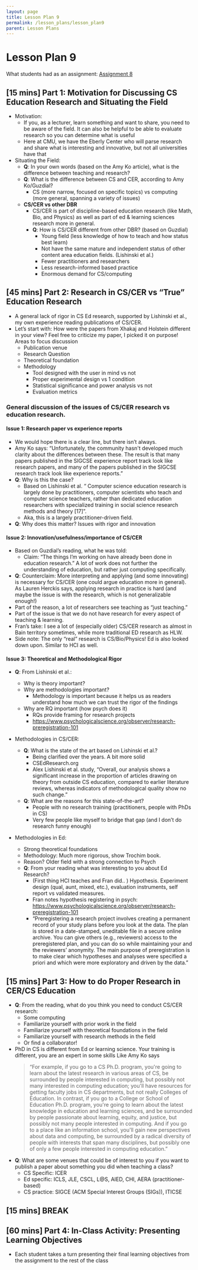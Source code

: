 ```yaml
---
layout: page
title: Lesson Plan 9
permalink: /lesson_plans/lesson_plan9
parent: Lesson Plans
---
```


# Lesson Plan 9
What students had as an assignment: [Assignment 8](/assignments/hw8)


## [15 mins] Part 1: Motivation for Discussing CS Education Research and Situating the Field

- Motivation: 
    - If you, as a lecturer, learn something and want to share, you need to be aware of the field. It can also be helpful to be able to evaluate research so you can determine what is useful 
    - Here at CMU, we have the Eberly Center who will parse research and share what is interesting and innovative, but not all universities have that
- Situating the Field: 
    - **Q**: In your own words (based on the Amy Ko article), what is the difference between teaching and research? 
    - **Q**: What is the difference between CS and CER, according to Amy Ko/Guzdial? 
        - CS (more narrow, focused on specific topics) vs computing (more general, spanning a variety of issues) 
    - **CS/CER vs other DBR**
        - CS/CER is part of discipline-based education research (like Math, Bio, and Physics) as well as part of ed & learning sciences research more in general.
        - **Q**: How is CS/CER different from other DBR? (based on Guzdial) 
            - Young field (less knowledge of how to teach and how status best learn) 
            - Not have the same mature and independent status of other content area education fields. (Lishinski et al.)
            - Fewer practitioners and researchers
            - Less research-informed based practice 
            - Enormous demand for CS/computing




## [45 mins] Part 2: Research in CS/CER vs “True” Education Research
- A general lack of rigor in CS Ed research, supported by Lishinski et al., my own experience reading publications of CS/CER.
- Let’s start with: How were the papers from Xhakaj and Holstein different in your view? Feel free to criticize my paper, I picked it on purpose! Areas to focus discussion
    - Publication venue
    - Research Question
    - Theoretical foundation
    - Methodology
        - Tool designed with the user in mind vs not
        - Proper experimental design vs 1 condition
        - Statistical significance and power analysis vs not
        - Evaluation metrics 


### General discussion of the issues of CS/CER research vs education research.

#### Issue 1: Research paper vs experience reports 
- We would hope there is a clear line, but there isn’t always. 
- Amy Ko says: “Unfortunately, the community hasn't developed much clarity about the differences between these. The result is that many papers published in the SIGCSE experience report track look like research papers, and many of the papers published in the SIGCSE research track look like experience reports.”
- **Q**: Why is this the case? 
    - Based on Lishinski et al. “ Computer science education research is largely done by practitioners, computer scientists who teach and computer science teachers, rather than dedicated education researchers with specialized training in social science research methods and theory [17]”.
    - Aka, this is a largely practitioner-driven field. 
- **Q**: Why does this matter? Issues with rigor and innovation 


#### Issue 2:  Innovation/usefulness/importance of CS/CER
- Based on Guzdial’s reading, what he was told: 
    - Claim: “The things I’m working on have already been done in education research.” A lot of work does not further the understanding of education, but rather just computing specifically.
- **Q**: Counterclaim: More interpreting and applying (and some innovating) is necessary for CS/CER (one could argue education more in general). As Lauren Herckis says, applying research in practice is hard (and maybe the issue is with the research, which is not generalizable enough!) 
- Part of the reason, a lot of researchers see teaching as “just teaching.”
- Part of the issue is that we do not have research for every aspect of teaching & learning.
- Fran’s take: I see a lot of (especially older) CS/CER research as almost in Bain territory sometimes, while more traditional ED research as HLW.
- Side note: The only “real” research is CS/Bio/Physics! Ed is also looked down upon. Similar to HCI as well. 

#### Issue 3: Theoretical and Methodological Rigor
- **Q**: From Lishinski et al.:
    - Why is theory important?
    - Why are methodologies important?
        - Methodology is important because it helps us as readers understand how much we can trust the rigor of the findings 
    - Why are RQ important (how psych does it)
        - RQs provide framing for research projects 
        - <https://www.psychologicalscience.org/observer/research-preregistration-101>

- Methodologies in CS/CER: 
    - **Q**: What is the state of the art based on Lishinski et al.?
        - Being clarified over the years. A bit more solid
        - CSEdResearch.org
        - Alex Lishinski et al. study, “Overall, our analysis shows a significant increase in the proportion of articles drawing on theory from outside CS education, compared to earlier literature reviews, whereas indicators of methodological quality show no such change.” 
    - **Q**: What are the reasons for this state-of-the-art?
        - People with no research training (practitioners, people with PhDs in CS)
        - Very few people like myself to bridge that gap (and I don’t do research funny enough)
- Methodologies in Ed:
    - Strong theoretical foundations
    - Methodology: Much more rigorous, show Trochim book. 
    - Reason? Older field with a strong connection to Psych
    - **Q**: From your reading what was interesting to you about Ed Research?
        - (First thing HCI teaches and Fran did.. ) Hypothesis. Experiment design (qual, aunt, mixed, etc.), evaluation instruments, self report vs validated measures.
        - Fran notes hypothesis registering in psych: <https://www.psychologicalscience.org/observer/research-preregistration-101>
        - “Preregistering a research project involves creating a permanent record of your study plans before you look at the data. The plan is stored in a date-stamped, uneditable file in a secure online archive. You can give others (e.g., reviewers) access to the preregistered plan, and you can do so while maintaining your and the reviewers’ anonymity. The main purpose of preregistration is to make clear which hypotheses and analyses were specified a priori and which were more exploratory and driven by the data.”



## [15 mins] Part 3: How to do Proper Research in CER/CS Education
- **Q**: From the reading, what do you think you need to conduct CS/CER research:
    - Some computing
    - Familiarize yourself with prior work in the field
    - Familiarize yourself with theoretical foundations in the field
    - Familiarize yourself with research methods in the field
    - Or find a collaborator!
- PhD in CS is different from Ed or learning science. Your training is different, you are an expert in some skills Like Amy Ko says
    > “For example, if you go to a CS Ph.D. program, you're going to learn about the latest research in various areas of CS, be surrounded by people interested in computing, but possibly not many interested in computing education; you'll have resources for getting faculty jobs in CS departments, but not really Colleges of Education. In contrast, if you go to a College or School of Education Ph.D. program, you're going to learn about the latest knowledge in education and learning sciences, and be surrounded by people passionate about learning, equity, and justice, but possibly not many people interested in computing. And if you go to a place like an information school, you'll gain new perspectives about data and computing, be surrounded by a radical diversity of people with interests that span many disciplines, but possibly one of only a few people interested in computing education.”
- **Q**: What are some venues that could be of interest to you if you want to publish a paper about something you did when teaching a class? 
    - CS Specific: ICER
    - Ed specific: ICLS, JLE, CSCL, L@S, AIED, CHI, AERA (practitioner-based)
    - CS practice: SIGCE (ACM Special Interest Groups (SIGs)), ITICSE

## [15 mins] BREAK


## [60 mins] Part 4: In-Class Activity: Presenting Learning Objectives
- Each student takes a turn presenting their final learning objectives from the assignment to the rest of the class
